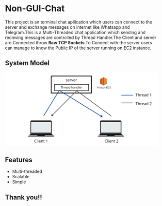 # Non-GUI-Chat 
  This project is an terminal chat apllication which users can connect to the server and exchange messages on internet like Whatsapp and Telegram.This is  a Multi-Threaded chat application which sending and recieving messages are controlled by Thread Handler.The Client and server are Connected throw **Raw TCP Sockets**.To Connect with the server users can manage to know the Public IP of the server running on EC2 instance.

## System Model
![System-Design](https://github.com/sambathkumar02/Non-GUI-Chat/blob/master/System-Design.png)
  
## Features
  - Multi-threaded
  - Scalable
  - Simple
  
  

## Thank you!!
